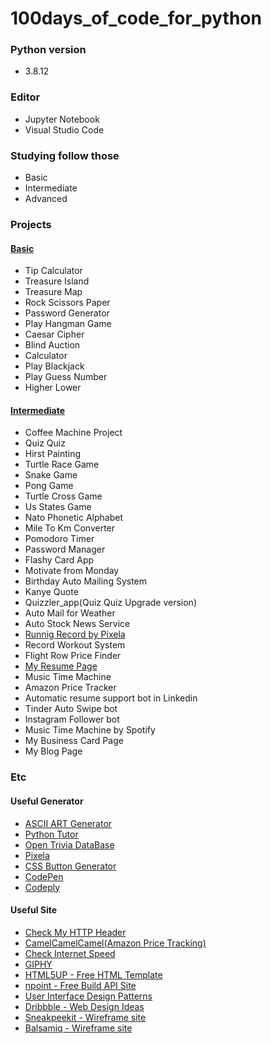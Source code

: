 # 100days_of_code_for_python
### Python version
- 3.8.12

### Editor
- Jupyter Notebook
- Visual Studio Code

### Studying follow those
  - Basic 
  - Intermediate
  - Advanced

### Projects 
#### [Basic](https://github.com/Ki-Sung/100days_of_code_for_python/tree/main/basic_final_projects)
- Tip Calculator
- Treasure Island
- Treasure Map 
- Rock Scissors Paper
- Password Generator
- Play Hangman Game 
- Caesar Cipher
- Blind Auction 
- Calculator
- Play Blackjack 
- Play Guess Number
- Higher Lower
#### [Intermediate](https://github.com/Ki-Sung/100days_of_code_for_python/tree/main/intermediate_final_projects)
- Coffee Machine Project
- Quiz Quiz
- Hirst Painting
- Turtle Race Game
- Snake Game
- Pong Game
- Turtle Cross Game
- Us States Game
- Nato Phonetic Alphabet
- Mile To Km Converter
- Pomodoro Timer
- Password Manager
- Flashy Card App
- Motivate from Monday
- Birthday Auto Mailing System
- Kanye Quote
- Quizzler_app(Quiz Quiz Upgrade version)
- Auto Mail for Weather
- Auto Stock News Service
- [Runnig Record by Pixela](https://pixe.la/v1/users/kisung/graphs/graph1.html)
- Record Workout System
- Flight Row Price Finder
- [My Resume Page](https://ki-sung.github.io/my_page/)
- Music Time Machine
- Amazon Price Tracker
- Automatic resume support bot in Linkedin
- Tinder Auto Swipe bot
- Instagram Follower bot
- Music Time Machine by Spotify
- My Business Card Page
- My Blog Page 

### Etc
#### Useful Generator
- [ASCII ART Generator](http://patorjk.com/software/taag/#p=display&f=Doom&t=Guess%20Number)
- [Python Tutor](https://pythontutor.com/python-debugger.html#mode=edit)
- [Open Trivia DataBase](https://opentdb.com/)
- [Pixela](https://pixe.la/)
- [CSS Button Generator](https://css3buttongenerator.com/)
- [CodePen](https://codepen.io/)
- [Codeply](https://www.codeply.com/)
#### Useful Site 
- [Check My HTTP Header](https://myhttpheader.com/)
- [CamelCamelCamel(Amazon Price Tracking)](https://camelcamelcamel.com/)
- [Check Internet Speed](https://www.speedtest.net/result/15337033867)
- [GIPHY](https://giphy.com/)
- [HTML5UP - Free HTML Template](https://html5up.net/)
- [npoint - Free Build API Site](https://www.npoint.io/)
- [User Interface Design Patterns](https://ui-patterns.com/patterns)
- [Dribbble - Web Design Ideas](https://dribbble.com/search/website)
- [Sneakpeekit - Wireframe site](https://sneakpeekit.com/)
- [Balsamiq - Wireframe site](https://balsamiq.com/)
